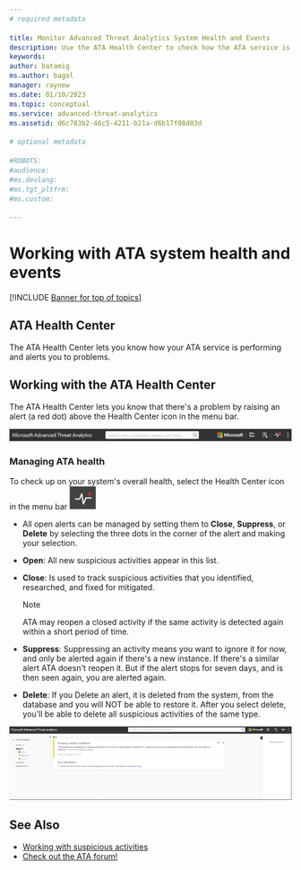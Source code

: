 ```yaml
---
# required metadata

title: Monitor Advanced Threat Analytics System Health and Events
description: Use the ATA Health Center to check how the ATA service is working and be alerted to potential problems and view system events in the Event viewer.
keywords:
author: batamig
ms.author: bagol
manager: raynew
ms.date: 01/10/2023
ms.topic: conceptual
ms.service: advanced-threat-analytics
ms.assetid: d6c783b2-46c5-4211-b21a-d6b17f08d03d

# optional metadata

#ROBOTS:
#audience:
#ms.devlang:
#ms.tgt_pltfrm:
#ms.custom:

---
```


# Working with ATA system health and events

[!INCLUDE [Banner for top of topics](includes/banner.md)]

## ATA Health Center

The ATA Health Center lets you know how your ATA service is performing and alerts you to problems.

## Working with the ATA Health Center

The ATA Health Center lets you know that there's a problem by raising an alert (a red dot) above the Health Center icon in the menu bar.

![ATA Health Center red dot toolbar.](media/ATA-Health-Center-Alert-red-dot.png)

### Managing ATA health

To check up on your system's overall health, select the Health Center icon in the menu bar ![ATA Health Center icon.](media/ATA-red-dot.png)

- All open alerts can be managed by setting them to **Close**, **Suppress**, or **Delete** by selecting the three dots in the corner of the alert and making your selection.

- **Open**: All new suspicious activities appear in this list.

- **Close**: Is used to track suspicious activities that you identified, researched, and fixed for mitigated.

    > [!NOTE]
    > ATA may reopen a closed activity if the same activity is detected again within a short period of time.

- **Suppress**: Suppressing an activity means you want to ignore it for now, and only be alerted again if there's a new instance. If there's a similar alert ATA doesn't reopen it. But if the alert stops for seven days, and is then seen again, you are alerted again.

- **Delete**: If you Delete an alert, it is deleted from the system, from the database and you will NOT be able to restore it. After you select delete, you'll be able to delete all suspicious activities of the same type.

![ATA Health Center issues image.](media/ATA-Health-Issue.JPG)

## See Also

- [Working with suspicious activities](working-with-suspicious-activities.md)
- [Check out the ATA forum!](https://social.technet.microsoft.com/Forums/security/home?forum=mata)
